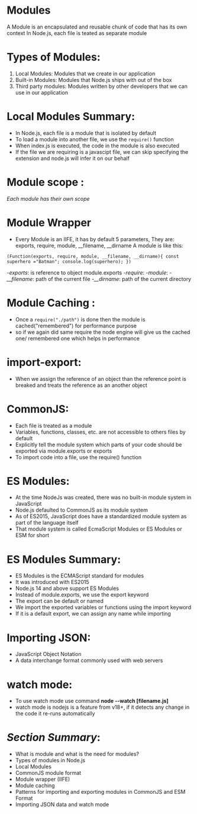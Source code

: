 # Modules

A Module is an encapsulated and reusable chunk of code that has its own context
In Node.js, each file is teated as separate module

# Types of Modules:

1. Local Modules: Modules that we create in our application
2. Built-in Modules: Modules that Node.js ships with out of the box
3. Third party modules: Modules written by other developers that we can use in our application

# Local Modules Summary:

- In Node.js, each file is a module that is isolated by default
- To load a module into another file, we use the `require()` function
- When index.js is executed, the code in the module is also executed
- If the file we are requiring is a javascipt file, we can skip specifying the extension and node.js will infer it on our behalf

# Module scope :

_Each module has their own scope_

# Module Wrapper

- Every Module is an IIFE, it has by default 5 parameters, They are: exports, require, module, __filename, __dirname
  A module is like this:

`(Function(exports, require, module, __filename, __dirname){
  const superhero ="Batman";
  console.log(superhero);
})`

 -*exports*: is reference to object module.exports
 -*require*:
 -*module*:
 -*__filename*: path of the current file
 -*__dirname*: path of the current directory

# Module Caching :

- Once a `require("./path")` is done then the module is cached("remembered") for performance purpose
- so if we again did same require the node engine will give us the cached one/ remembered one which helps in performance


# import-export: 
- When we assign the reference of an object than the reference point is breaked and treats the reference as an another object


# CommonJS:
- Each file is treated as a module
- Variables, functions, classes, etc. are not accessible to others files by default
- Explicitly tell the module system which parts of your code should be exported via module.exports or exports
- To import code into a file, use the require() function

# ES Modules:
- At the time NodeJs was created, there was no built-in module system in JavaScript
- Node.js defaulted to CommonJS as its module system
- As  of ES2015, JavaScript does have a standardized module system as part of the language itself
- That module system is called EcmaScript Modules or ES Modules or ESM for short

# ES Modules Summary:
- ES Modules is the ECMAScript standard for modules
- It was introduced with ES2015
- Node.js 14 and above support ES Modules
- Instead of module.exports, we use the export keyword
- The export can be default or named
- We import the exported variables or functions using the import keyword
- If it is a default export, we can assign any name while importing


# Importing  JSON:
- JavaScript Object Notation
- A data interchange format commonly used with web servers

# watch mode:
- To use watch mode use command **node --watch [filename.js]**
- watch mode is nodejs is a feature from v18+, if it detects any change in the code it re-runs automatically


# _Section Summary_:
- What is module and what is the need for modules?
- Types of modules in Node.js
- Local Modules
- CommonJS module format
- Module wrapper (IIFE)
- Module caching
- Patterns for importing and exporting modules in CommonJS and ESM Format
- Importing JSON data and watch mode
